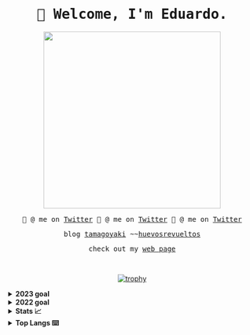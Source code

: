 <samp>

  <h1 align="center">👋 Welcome, I'm Eduardo. </h1>


<p align="center">
<img src="https://i.imgur.com/EJaJ5C2.png"  width="360px">
</p>

<p align="center">
🤙 @ me on <a href="https://twitter.com/AvilaPcy">Twitter</a>
🤙 @ me on <a href="https://twitter.com/AvilaPcy">Twitter</a>
🤙 @ me on <a href="https://twitter.com/AvilaPcy">Twitter</a>
</p>

<p align="center">
blog 
<a href="http://tamagoyaki.tech/">tamagoyaki</a>
~~<a href="https://huevosrevueltos.com.mx/">huevosrevueltos</a>
</a>
</p>

<p align="center">
check out my
<a href="https://eduaravila.com/">web page</a>
</a>
</p>

<br>
</samp>
<!-- 
<details>
  <summary><b>🗒 update my blog!</b></summary>
  
</details> -->



<div align="center">

[![trophy](https://github-profile-trophy.vercel.app/?username=eduaravila&theme=oldie&column=7)](https://eduaravila.com/)

</div>


<details>
<summary> <b> 2023 goal </b> </summary>

- TRPC
- Shopify
- Cloudflare
- golang tts
- hit 300 LC solved probles
- AI TTS
- postgres
- get a decent job with decent human beings, making building something useful for humanity

</details>


<details>
<summary> <b> 2022 goal </b> </summary>
Want to build a PC / mob game using <a href="https://godotengine.org/">Godot</a>. Using some web3 on it, currently not sure were probably, skins, wallet or something like that. 
Learn Solidity.
</details>

<details>
<summary><b>Stats 📈</b></summary>

![smollmegumin's GitHub stats](https://github-readme-stats.vercel.app/api?username=eduaravila&show_icons=true&border_radius=0&theme=cobalt&layout=compact)

</details>

</details>

<details>
<summary><b>Top Langs ⌨️</b></summary>

[![Top Langs](https://github-readme-stats.vercel.app/api/top-langs/?username=eduaravila&langs_count=8)](https://eduaravila.com/)


</details>
